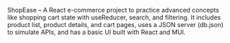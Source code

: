 ShopEase – A React e-commerce project to practice advanced concepts like shopping cart state with useReducer, search, and filtering. It includes product list, product details, and cart pages, uses a JSON server (db.json) to simulate APIs, and has a basic UI built with React and MUI.
